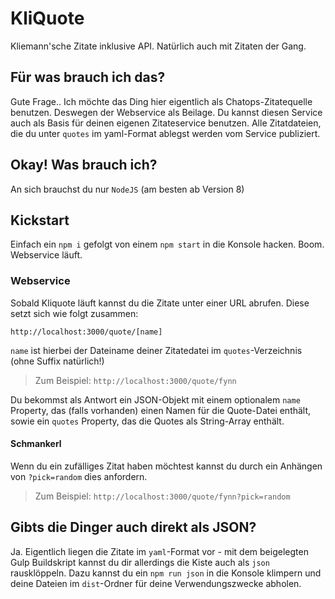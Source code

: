 # KliQuote

Kliemann'sche Zitate inklusive API. Natürlich auch mit Zitaten der Gang.

## Für was brauch ich das?

Gute Frage.. Ich möchte das Ding hier eigentlich als Chatops-Zitatequelle benutzen. Deswegen der Webservice als Beilage. Du kannst diesen Service auch als Basis für deinen eigenen Zitateservice benutzen. Alle Zitatdateien, die du unter `quotes` im yaml-Format ablegst werden vom Service publiziert.

## Okay! Was brauch ich?

An sich brauchst du nur `NodeJS` (am besten ab Version 8)

## Kickstart

Einfach ein `npm i` gefolgt von einem `npm start` in die Konsole hacken. Boom. Webservice läuft.

### Webservice

Sobald Kliquote läuft kannst du die Zitate unter einer URL abrufen. Diese setzt sich wie folgt zusammen:

```
http://localhost:3000/quote/[name]
```

`name` ist hierbei der Dateiname deiner Zitatedatei im `quotes`-Verzeichnis (ohne Suffix natürlich!)

> Zum Beispiel: `http://localhost:3000/quote/fynn`

Du bekommst als Antwort ein JSON-Objekt mit einem optionalem `name` Property, das (falls vorhanden) einen Namen für die Quote-Datei enthält, sowie ein `quotes` Property, das die Quotes als String-Array enthält.

#### Schmankerl

Wenn du ein zufälliges Zitat haben möchtest kannst du durch ein Anhängen von `?pick=random` dies anfordern.

> Zum Beispiel: `http://localhost:3000/quote/fynn?pick=random`


## Gibts die Dinger auch direkt als JSON?

Ja. Eigentlich liegen die Zitate im `yaml`-Format vor - mit dem beigelegten Gulp Buildskript kannst du dir allerdings
die Kiste auch als `json` rausklöppeln. Dazu kannst du ein `npm run json` in die Konsole klimpern und
deine Dateien im `dist`-Ordner für deine Verwendungszwecke abholen.

